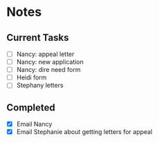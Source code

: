 # Notes

## Current Tasks

- [ ] Nancy: appeal letter
- [ ] Nancy: new application
- [ ] Nancy: dire need form
- [ ] Heidi form
- [ ] Stephany letters

## Completed

- [X] Email Nancy
- [X] Email Stephanie about getting letters for appeal
